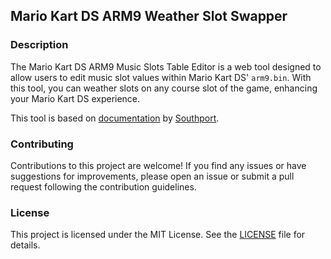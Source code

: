 ## Mario Kart DS ARM9 Weather Slot Swapper

### Description
The Mario Kart DS ARM9 Music Slots Table Editor is a web tool designed to allow users to edit music slot values within Mario Kart DS' `arm9.bin`. With this tool, you can weather slots on any course slot of the game, enhancing your Mario Kart DS experience.

This tool is based on [documentation](https://wiki.dshack.org/Wiki.jsp?page=Swapping%20Weather%20Slots) by [Southport](https://www.youtube.com/c/Southport08).

### Contributing
Contributions to this project are welcome! If you find any issues or have suggestions for improvements, please open an issue or submit a pull request following the contribution guidelines.

### License
This project is licensed under the MIT License. See the [LICENSE](LICENSE) file for details.
